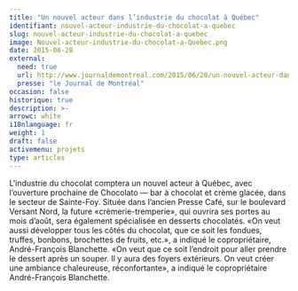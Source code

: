 ```yaml
---
title: "Un nouvel acteur dans l’industrie du chocolat à Québec"
identifiant: nouvel-acteur-industrie-du-chocolat-a-quebec
slug: nouvel-acteur-industrie-du-chocolat-a-quebec
image: Nouvel-acteur-industrie-du-chocolat-a-Quebec.png
date: 2015-06-28
external:
  need: true
  url: http://www.journaldemontreal.com/2015/06/28/un-nouvel-acteur-dans-lindustrie-du-chocolat-a-quebec
  presse: "le Journal de Montréal"
occasion: false
historique: true
description: >-
arrowc: white
i18nlanguage: fr
weight: 1
draft: false
activemenu: projets
type: articles
---
```

L'industrie du chocolat comptera un nouvel acteur à Québec, avec l’ouverture prochaine de Chocolato — bar à chocolat et crème glacée, dans le secteur de Sainte-Foy.
Située dans l’ancien Presse Café, sur le boulevard Versant Nord, la future «crèmerie-tremperie», qui ouvrira ses portes au mois d’août, sera également spécialisée en desserts chocolatés. «On veut aussi développer tous les côtés du chocolat, que ce soit les fondues, truffes, bonbons, brochettes de fruits, etc.», a indiqué le copropriétaire, André-François Blanchette. «On veut que ce soit l’endroit pour aller prendre le dessert après un souper. Il y aura des foyers extérieurs. On veut créer une ambiance chaleureuse, réconfortante», a indiqué le copropriétaire André-François Blanchette.

